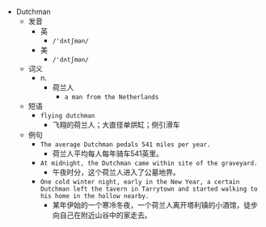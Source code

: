 - Dutchman
  - 发音
    - 英
      - `/'dʌtʃmən/`
    - 美
      - `/'dʌtʃmən/`
  - 词义
    - n.
      - 荷兰人
        - `a man from the Netherlands`
  - 短语
    - `flying dutchman`
      - 飞翔的荷兰人；大直径单烘缸；侧引滑车 
  - 例句
    - `The average Dutchman pedals 541 miles per year.`
      - 荷兰人平均每人每年骑车541英里。
    - `At midnight, the Dutchman came within site of the graveyard.`
      - 午夜时分，这个荷兰人进入了公墓地界。
    - `One cold winter night, early in the New Year, a certain Dutchman left the tavern in Tarrytown and started walking to his home in the hollow nearby.`
      - 某年伊始的一个寒冷冬夜，一个荷兰人离开塔利镇的小酒馆，徒步向自己在附近山谷中的家走去。

